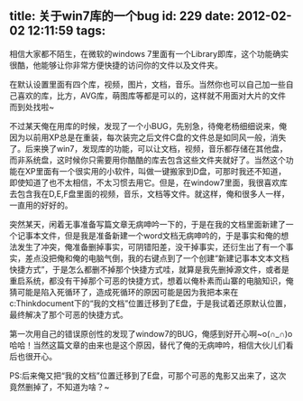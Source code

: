 title: 关于win7库的一个bug
id: 229
date: 2012-02-02 12:11:59
tags:
---

相信大家都不陌生，在微软的windows 7里面有一个Library即库，这个功能确实很酷，他能够让你非常方便快捷的访问你的文件以及文件夹。

在默认设置里面有四个库，视频，图片，文档，音乐。当然你也可以自己加一些自己喜欢的库，比方，AVG库，萌图库等都是可以的，这样就不用面对大片的文件而到处找啦~

不过某天俺在用库的时候，发现了一个小BUG，先别急，待俺老杨细细说来，俺因为以前用XP总是在重装，每次装完之后文件C盘的文件总是如同风一般，消失了。后来换了win7，发现库的功能，可以让文档，视频，音乐都存储在其他盘，而非系统盘，这时候你只需要用你酷酷的库去包含这些文件夹就好了。当然这个功能在XP里面有一个很实用的小软件，叫做一键搬家到D盘，可那时我还不知道，即使知道了也不太相信，不太习惯去用它。但是，在window7里面，我很喜欢库去包含我在D,E,F盘里面的视频，音乐，文档等文件。就这样，俺和很多人一样，一直用的好好的。

突然某天，闲着无事准备写篇文章无病呻吟一下的，于是在我的文档里面新建了一个记事本文件，但是我是准备新建一个word文档无病呻吟的，于是事实和俺的想法发生了冲突，俺准备删掉事实，可阴错阳差，没干掉事实，还衍生出了有一个事实，差点没把俺和俺的电脑气倒，我的右键点到了一个创建“新建记事本文本文档快捷方式”，于是怎么都删不掉那个快捷方式哇，就算是我先删掉源文件，或者是重启系统，都没有干掉那个可恶的快捷方式，想着以俺朴素而山寨的电脑知识，俺猜可能是陷入死循环了，造成死循环的原因可能是因为我把本来在c:Thinkdocument下的“我的文档”位置迁移到了E盘，于是我试着还原默认位置，最终解决了那个可恶的快捷方式。

第一次用自己的错误原创性的发现了window7的BUG，俺感到好开心啊~o(∩_∩)o 哈哈！当然这篇文章的由来也是这个原因，替代了俺的无病呻吟，相信大伙儿们看后也很开心。

PS:后来俺又把“我的文档”位置迁移到了E盘，可那个可恶的鬼影又出来了，这次竟然删掉了，不知道为啥？~